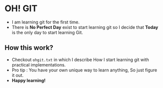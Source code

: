 # OH! GIT

- I am learning git for the first time.
- There is **No Perfect Day** exist to start learning git so I decide that **Today** is the only day to start learning Git.

## How this work?

- Checkout `ohgit.txt` in which I describe How I start learning git with practical implementations.
- Pro tip : You have your own unique way to learn anything, So just figure it out.
- **Happy learning!**
